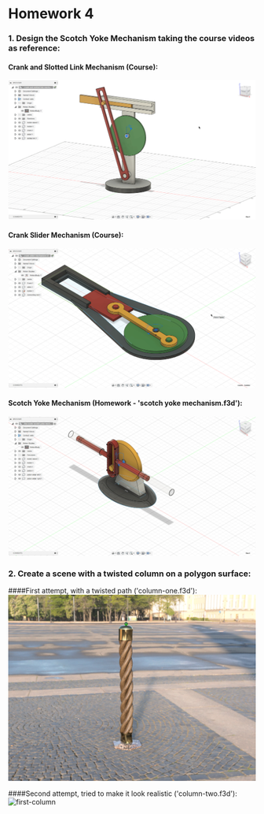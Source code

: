 # Homework 4

### 1. Design the Scotch Yoke Mechanism taking the course videos as reference:

#### Crank and Slotted Link Mechanism (Course):
<img src="img/course1.gif" alt="crank-and-slotted-link-mech" width="600"/>

#### Crank Slider Mechanism (Course):
<img src="img/course2.gif" alt="crank-slider-mech" width="600"/>

#### Scotch Yoke Mechanism (Homework - 'scotch yoke mechanism.f3d'):
<img src="img/cooler-homework.gif" alt="scoth-yoke-mech" width="600"/>


### 2. Create a scene with a twisted column on a polygon surface:

####First attempt, with a twisted path ('column-one.f3d'):
<img src="img/column-one.png" alt="first-column" width="600"/>

####Second attempt, tried to make it look realistic ('column-two.f3d'):
<img src="img/column-two.jpg" alt="first-column" width="600"/>


